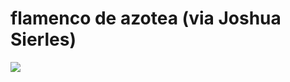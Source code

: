 <!--
id: 28556280
link: http://tumblr.atmos.org/post/28556280/flamenco-de-azotea-via-joshua-sierles
slug: flamenco-de-azotea-via-joshua-sierles
date: Tue Mar 11 2008 07:41:30 GMT-0700 (PDT)
publish: 2008-03-011
tags: 
title: flamenco de azotea (via Joshua Sierles)
-->


flamenco de azotea (via Joshua Sierles)
=======================================

![](http://31.media.tumblr.com/ZyX8Upfyn6g49gozIt7gZxhb_500.jpg)

